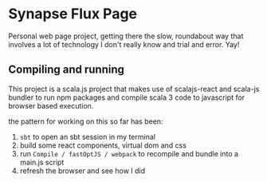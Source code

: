 # Synapse Flux Page

Personal web page project, getting there the slow, roundabout way that involves a lot of 
technology I don't really know and trial and error. Yay!

## Compiling and running

This project is a scala.js project that makes use of scalajs-react and scala-js bundler to 
run npm packages and compile scala 3 code to javascript for browser based execution.

the pattern for working on this so far has been: 
1. `sbt` to open an sbt session in my terminal
2. build some react components, virtual dom and css
3. run `Compile / fastOptJS / webpack` to recompile and bundle into a main.js script
4. refresh the browser and see how I did

